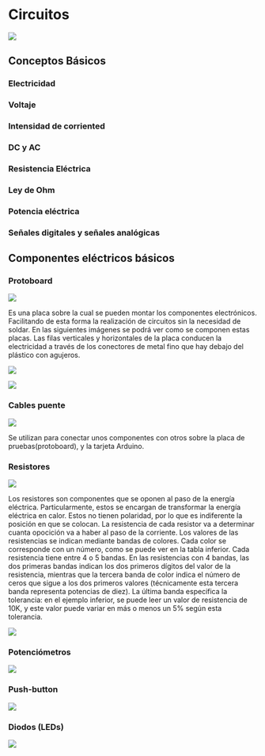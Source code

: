 # Circuitos
![](img/circuitos.png)

## Conceptos Básicos

### Electricidad

### Voltaje

### Intensidad de corriented

### DC y AC

### Resistencia Eléctrica

### Ley de Ohm

### Potencia eléctrica

### Señales digitales y señales analógicas

## Componentes eléctricos básicos

### Protoboard

![](img/proto1.png)

Es una placa sobre la cual se pueden montar los componentes electrónicos. Facilitando de esta forma la realización de circuitos sin la necesidad de soldar.
En las siguientes imágenes se podrá ver como se componen estas placas. Las filas verticales y horizontales de la placa conducen la electricidad a través de los conectores de metal fino que hay debajo del plástico con agujeros.

![](img/proto2.png)

![](img/proto3.png)

### Cables puente

![](img/cables.png)

Se utilizan para conectar unos componentes con otros sobre la placa de pruebas(protoboard), y la tarjeta Arduino.

### Resistores

![](img/resistores.png)

Los resistores son componentes que se oponen al paso de la energía eléctrica. Particularmente, estos se encargan de transformar la energía eléctrica en calor. Estos no tienen polaridad, por lo que es indiferente la posición en que se colocan.
La resistencia de cada resistor va a determinar cuanta opocición va a haber al paso de la corriente. Los valores de las resistencias se indican mediante bandas de colores. Cada color se corresponde con un número, como se puede ver en la tabla inferior. 
Cada
resistencia tiene entre 4 o 5 bandas. En las resistencias con 4 bandas, las dos primeras
bandas indican los dos primeros dígitos del valor de la resistencia, mientras que la tercera
banda de color indica el número de ceros que sigue a los dos primeros valores
(técnicamente esta tercera banda representa potencias de diez). La última banda
especifica la tolerancia: en el ejemplo inferior, se puede leer un valor de resistencia de
10K, y este valor puede variar en más o menos un 5% según esta tolerancia.

![](img/tablaResistencias.png)

### Potenciómetros

![](img/pot.png)

### Push-button

![](img/pushB.png)

### Diodos (LEDs)

![](img/led.png)
